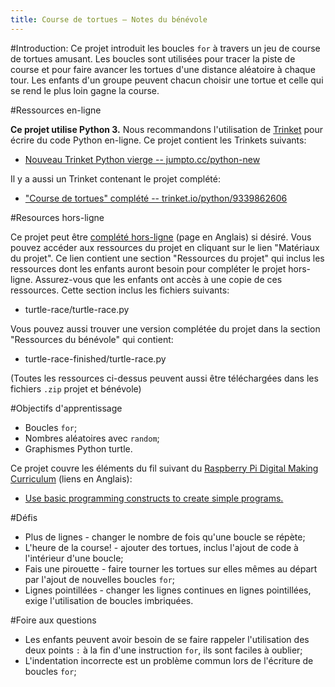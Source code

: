 ```yaml
---
title: Course de tortues — Notes du bénévole
---
```


#Introduction:
Ce projet introduit les boucles `for` à travers un jeu de course de tortues amusant. Les boucles sont utilisées pour tracer la piste de course et pour faire avancer les tortues d'une distance aléatoire à chaque tour. Les enfants d'un groupe peuvent chacun choisir une tortue et celle qui se rend le plus loin gagne la course.

#Ressources en-ligne

__Ce projet utilise Python 3.__ Nous recommandons l'utilisation de [Trinket](https://trinket.io/) pour écrire du code Python en-ligne. Ce projet contient les Trinkets suivants:

+ [Nouveau Trinket Python vierge -- jumpto.cc/python-new](http://jumpto.cc/python-new)

Il y a aussi un Trinket contenant le projet complété:

+ ["Course de tortues" complété -- trinket.io/python/9339862606](https://trinket.io/python/9339862606)

#Resources hors-ligne

Ce projet peut être [complété hors-ligne](https://www.codeclubprojects.org/en-GB/resources/python-working-offline/) (page en Anglais) si désiré. Vous pouvez accéder aux ressources du projet en cliquant sur le lien "Matériaux du projet". Ce lien contient une section "Ressources du projet" qui inclus les ressources dont les enfants auront besoin pour compléter le projet hors-ligne. Assurez-vous que les enfants ont accès à une copie de ces ressources. Cette section inclus les fichiers suivants:

+ turtle-race/turtle-race.py

Vous pouvez aussi trouver une version complétée du projet dans la section "Ressources du bénévole" qui contient:

+ turtle-race-finished/turtle-race.py

(Toutes les ressources ci-dessus peuvent aussi être téléchargées dans les fichiers `.zip` projet et bénévole)

#Objectifs d'apprentissage
+ Boucles `for`;
+ Nombres aléatoires avec `random`;
+ Graphismes Python turtle.

Ce projet couvre les éléments du fil suivant du [Raspberry Pi Digital Making Curriculum](http://rpf.io/curriculum) (liens en Anglais):

+ [Use basic programming constructs to create simple programs.](https://www.raspberrypi.org/curriculum/programming/creator)

#Défis
+ Plus de lignes - changer le nombre de fois qu'une boucle se répète;
+ L'heure de la course! - ajouter des tortues, inclus l'ajout de code à l'intérieur d'une boucle;
+ Fais une pirouette - faire tourner les tortues sur elles mêmes au départ par l'ajout de nouvelles boucles `for`;
+ Lignes pointillées - changer les lignes continues en lignes pointillées, exige l'utilisation de boucles imbriquées.

#Foire aux questions
+ Les enfants peuvent avoir besoin de se faire rappeler l'utilisation des deux points `:` à la fin d'une instruction `for`, ils sont faciles à oublier;
+ L'indentation incorrecte est un problème commun lors de l'écriture de boucles `for`;
